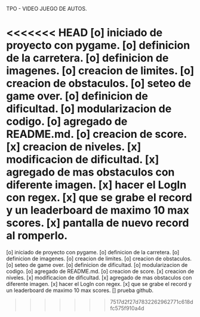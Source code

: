 TPO - VIDEO JUEGO DE AUTOS.

<<<<<<< HEAD
[o] iniciado de proyecto con pygame.
[o] definicion de la carretera.
[o] definicion de imagenes.
[o] creacion de limites.
[o] creacion de obstaculos.
[o] seteo de game over.
[o] definicion de dificultad.
[o] modularizacion de codigo.
[o] agregado de README.md.
[o] creacion de score.
[x] creacion de niveles.
[x] modificacion de dificultad.
[x] agregado de mas obstaculos con diferente imagen.
[x] hacer el LogIn con regex.
[x] que se grabe el record y un leaderboard de maximo 10 max scores.
[x] pantalla de nuevo record al romperlo.
=======
[o] iniciado de proyecto con pygame. 
[o] definicion de la carretera. 
[o] definicion de imagenes. 
[o] creacion de limites. 
[o] creacion de obstaculos. 
[o] seteo de game over. 
[o] definicion de dificultad. 
[o] modularizacion de codigo. 
[o] agregado de README.md. 
[o] creacion de score. 
[x] creacion de niveles. 
[x] modificacion de dificultad. 
[x] agregado de mas obstaculos con diferente imagen. 
[x] hacer el LogIn con regex. 
[x] que se grabe el record y un leaderboard de maximo 10 max scores. 
[] prueba github.
>>>>>>> 7517d2f27d7832262962771c618dfc575f910a4d
